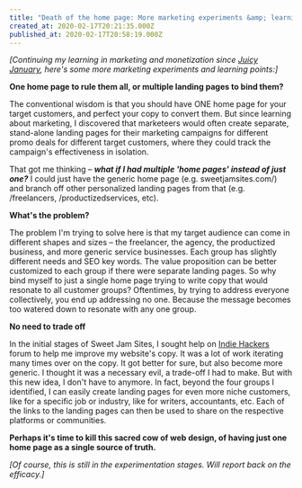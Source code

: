 ```yaml
---
title: "Death of the home page: More marketing experiments &amp; learnings"
created_at: 2020-02-17T20:21:35.000Z
published_at: 2020-02-17T20:58:19.000Z
---
```

_\[Continuing my learning in marketing and monetization since_ [_Juicy January_](https://cowriters.app/words/juicy-january-336225e0c7591b0fb8)_, here's some more marketing experiments and learning points:\]_

  

**One home page to rule them all, or multiple landing pages to bind them?**

The conventional wisdom is that you should have ONE home page for your target customers, and perfect your copy to convert them. But since learning about marketing, I discovered that marketeers would often create separate, stand-alone landing pages for their marketing campaigns for different promo deals for different target customers, where they could track the campaign's effectiveness in isolation. 

  

That got me thinking – _**what if I had multiple 'home pages' instead of just one?**_ I could just have the generic home page (e.g. sweetjamsites.com/) and branch off other personalized landing pages from that (e.g. /freelancers, /productizedservices, etc). 

  

**What's the problem?**

The problem I'm trying to solve here is that my target audience can come in different shapes and sizes – the freelancer, the agency, the productized business, and more generic service businesses. Each group has slightly different needs and SEO key words. The value proposition can be better customized to each group if there were separate landing pages. So why bind myself to just a single home page trying to write copy that would resonate to all customer groups? Oftentimes, by trying to address everyone collectively, you end up addressing no one. Because the message becomes too watered down to resonate with any one group. 

  

**No need to trade off**

In the initial stages of Sweet Jam Sites, I sought help on [Indie Hackers](https://www.indiehackers.com/post/tell-me-what-my-product-does-d3a2bdc96d) forum to help me improve my website's copy. It was a lot of work iterating many times over on the copy. It got better for sure, but also become more generic. I thought it was a necessary evil, a trade-off I had to make. But with this new idea, I don't have to anymore. In fact, beyond the four groups I identified, I can easily create landing pages for even more niche customers, like for a specific job or industry, like for writers, accountants, etc. Each of the links to the landing pages can then be used to share on the respective platforms or communities.  

  

**Perhaps it's time to kill this sacred cow of web design, of having just one home page as a single source of truth.**

  

_\[Of course, this is still in the experimentation stages. Will report back on the efficacy.\]_
